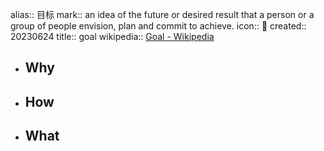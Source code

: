 alias:: 目标
mark:: an idea of the future or desired result that a person or a group of people envision, plan and commit to achieve.
icon:: 🎯
created:: 20230624
title:: goal
wikipedia:: [Goal - Wikipedia](https://en.wikipedia.org/wiki/Goal)
- ## Why
- ## How
- ## What
